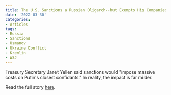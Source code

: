 ```yaml
---
title: The U.S. Sanctions a Russian Oligarch--but Exempts His Companies
date: '2022-03-30'
categories:
- Articles
tags:
- Russia
- Sanctions
- Usmanov
- Ukraine Conflict
- Kremlin
- WSJ
---
```

Treasury Secretary Janet Yellen said sanctions would "impose massive costs on Putin's closest confidants." In reality, the impact is far milder.

Read the full story [here](https://www.wsj.com/articles/u-s-ukraine-russia-sanctions-oligarch-exemptions-11648655430).
